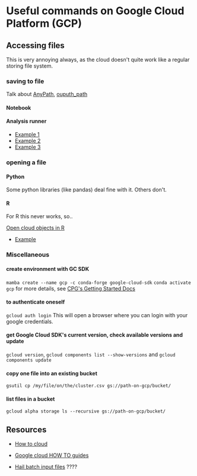 # Useful commands on Google Cloud Platform (GCP)

## Accessing files
This is very annoying always, as the cloud doesn't quite work like a regular storing file system.

### saving to file

Talk about [AnyPath](), [ouputh_path]()

#### Notebook

#### Analysis runner

* [Example 1](https://github.com/populationgenomics/tob-wgs/blob/rare-variant-association/scripts/rv_expression_association/get_gene_set.py#L50)
* [Example 2](https://github.com/populationgenomics/tob-wgs/blob/get-variants/scripts/rv_expression_association/get_vep_variants.py#L59-L74)
* [Example 3](https://github.com/populationgenomics/tob-wgs/blob/rare-variant-association/scripts/rv_expression_association/plot/plot_alt_af.py#L63)

### opening a file

#### Python
Some python libraries (like pandas) deal fine with it.
Others don't.

#### R
For R this never works, so..

[Open cloud objects in R](https://cran.r-project.org/web/packages/googleCloudStorageR/vignettes/googleCloudStorageR.html)

* [Example](https://github.com/populationgenomics/tob-wgs/blob/get-variants/scripts/rv_expression_association/run_SKAT.R)

### Miscellaneous

#### create environment with GC SDK 
```mamba create --name gcp -c conda-forge google-cloud-sdk```
```conda activate gcp```
for more details, see [CPG's Getting Started Docs](https://github.com/populationgenomics/team-docs/blob/main/getting_started.md)

#### to authenticate oneself
```gcloud auth login```
This will open a browser where you can login with your google credentials.

#### get Google Cloud SDK's current version, check available versions and update
```gcloud version```, ```gcloud components list --show-versions``` and ```gcloud components update```

#### copy one file into an existing bucket
```gsutil cp /my/file/on/the/cluster.csv gs://path-on-gcp/bucket/```

#### list files in a bucket
```gcloud alpha storage ls --recursive gs://path-on-gcp/bucket/```

## Resources
* [How to cloud](https://github.com/danking/hail-cloud-docs/blob/master/how-to-cloud.md)
* [Google cloud HOW TO guides](https://cloud.google.com/storage/docs/how-to)


* [Hail batch input files](https://hail.is/docs/batch/tutorial.html#input-files) ????
